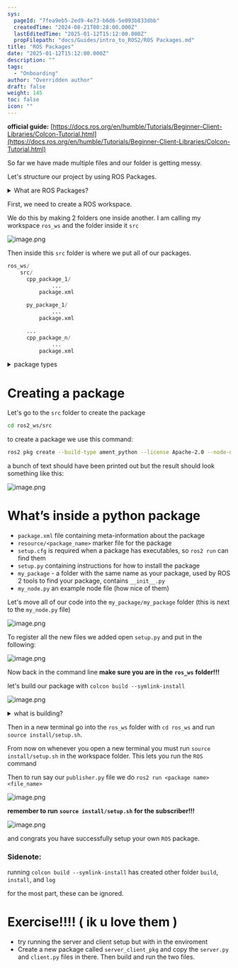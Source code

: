 ```yaml
---
sys:
  pageId: "7fea9eb5-2ed9-4e73-b6d6-5e093b833dbb"
  createdTime: "2024-08-21T00:28:00.000Z"
  lastEditedTime: "2025-01-12T15:12:00.000Z"
  propFilepath: "docs/Guides/intro_to_ROS2/ROS Packages.md"
title: "ROS Packages"
date: "2025-01-12T15:12:00.000Z"
description: ""
tags:
  - "Onboarding"
author: "Overridden author"
draft: false
weight: 145
toc: false
icon: ""
---
```


**official guide:** [https://docs.ros.org/en/humble/Tutorials/Beginner-Client-Libraries/Colcon-Tutorial.html](https://docs.ros.org/en/humble/Tutorials/Beginner-Client-Libraries/Colcon-Tutorial.html)

So far we have made multiple files and our folder is getting messy.

Let's structure our project by using ROS Packages.

<details>

<summary>What are ROS Packages?</summary>

ROS Packages are, as the name implies, packages of code that are highly sharable between ROS developers.

They consist of a folder, `package.xml` file, and source code

```python
      cpp_package_1/
		      ... imagine much code files here ..
          package.xml
```

</details>

First, we need to create a ROS workspace.

We do this by making 2 folders one inside another. I am calling my workspace `ros_ws` and the folder inside it `src`

![image.png](https://prod-files-secure.s3.us-west-2.amazonaws.com/d518164a-d88e-44d1-a4ee-3adb3bd8bce0/70706947-fd18-4537-a67b-e12946812d31/image.png?X-Amz-Algorithm=AWS4-HMAC-SHA256&X-Amz-Content-Sha256=UNSIGNED-PAYLOAD&X-Amz-Credential=ASIAZI2LB466ZLBJ5EIY%2F20250614%2Fus-west-2%2Fs3%2Faws4_request&X-Amz-Date=20250614T200840Z&X-Amz-Expires=3600&X-Amz-Security-Token=IQoJb3JpZ2luX2VjEEwaCXVzLXdlc3QtMiJGMEQCIDXrLG5MI5ZvzwC5rocPYKD2kViFyGybi4o7TUHdYPYBAiBKiFqxMt1a1rKJqC5EMe79p3RiXpp0HNrU4AK269%2Brjyr%2FAwg1EAAaDDYzNzQyMzE4MzgwNSIM7pKqb%2BjYoSfNF6QdKtwDBa%2BwJaVh%2BCdKa1PHwmT9l2rX%2Br2Y9rhY54QrbIvEUGeijPGfxVzelFVjaShKyoj2LtT9QgTOXaIJUABB8k6yma2IUwQcpdaR7g6nOhywqBtORqIGMxsbW3o0Ah18WGjzrV9B%2BfXizGcs%2Bc54nyv3IXycwcBJmzCzg5344RhfsRJN8lzPzQTu0V24Pb2eGMwDY30LWsgBbQyJaZzFVoaHqR4sYC1AZjdvvPOLIKC84Vqh6mfrt64wEkzs%2Fi2hlWfne2mBRMfRDnBkQphjNP%2B%2Bc%2BnGgEQLVjbIFPcl0lrSwX13KT79Lc6sMHAJk8pPNcpWcyB4J7Z9kJ2GoQhTA86h0CiUxnpGj87e2WKRisgUn85jJYxd3XSysVd6YyNyqHRNjW%2BN%2FWeyek%2BVB88XEwekYQQvavr90xx0SjFkcqufVNYBWpPwJ0FcPC9pEa3yVWrW%2BI8CGFhCQSayRH8OZX%2FPia6ZCjwoewEw3%2FvUhBTpg1Dt8GEo0FhALSxYl9lptFFuX4zbFF60d3RcE7EH4hxZXViWlLj662lJLLGldp2BUrIQV4COwACzffEX781NEpxGfq9RLf2utyIHUEXZQlZvDS6Rj1L71BehC%2FKdu%2BeGpVTgYndG%2B5BczLgdhD0wgKW3wgY6pgGArAPr%2F%2BX15VFx%2FgI4jECDUHLWNp%2BCR%2BXppuhf61pY4HnNDS6E1lPtJ83s5aOu65GlWX2La1bzKqayx3QpZ%2FRn%2FvPFcI%2BDbQEmNOF16BzXBltPYsa1Xkol7oB%2F2MW5ChJjFe5EtXnnCwFoYmAHSeUkCwZ6kpl6TObTFXaOv0j%2Fm9Ej8vNoRAll5xn3LMf40wApGUnz2e0101OlM0ZeIBNpBO8XUDcr&X-Amz-Signature=470d3c77dbdc2c2e05577c28676791cb8559a2cda751f15f5a77029249ee4c5d&X-Amz-SignedHeaders=host&x-amz-checksum-mode=ENABLED&x-id=GetObject)

Then inside this `src` folder is where we put all of our packages.

```python
ros_ws/
    src/
      cpp_package_1/
		      ...
          package.xml

      py_package_1/
		      ...
          package.xml

      ...
      cpp_package_n/
		      ...
          package.xml

```

<details>

<summary>package types</summary>

packages can be either `C++` or python.

the intern file structure is different for each but for this guide we will stick to creating python packages

</details>

# Creating a package

Let's go to the `src` folder to create the package

```bash
cd ros2_ws/src
```

to create a package we use this command:

```bash
ros2 pkg create --build-type ament_python --license Apache-2.0 --node-name my_node my_package
```

a bunch of text should have been printed out but the result should look something like this:

![image.png](https://prod-files-secure.s3.us-west-2.amazonaws.com/d518164a-d88e-44d1-a4ee-3adb3bd8bce0/e6cf1e3f-8512-4a3e-b131-079f800bf3e8/image.png?X-Amz-Algorithm=AWS4-HMAC-SHA256&X-Amz-Content-Sha256=UNSIGNED-PAYLOAD&X-Amz-Credential=ASIAZI2LB466ZLBJ5EIY%2F20250614%2Fus-west-2%2Fs3%2Faws4_request&X-Amz-Date=20250614T200840Z&X-Amz-Expires=3600&X-Amz-Security-Token=IQoJb3JpZ2luX2VjEEwaCXVzLXdlc3QtMiJGMEQCIDXrLG5MI5ZvzwC5rocPYKD2kViFyGybi4o7TUHdYPYBAiBKiFqxMt1a1rKJqC5EMe79p3RiXpp0HNrU4AK269%2Brjyr%2FAwg1EAAaDDYzNzQyMzE4MzgwNSIM7pKqb%2BjYoSfNF6QdKtwDBa%2BwJaVh%2BCdKa1PHwmT9l2rX%2Br2Y9rhY54QrbIvEUGeijPGfxVzelFVjaShKyoj2LtT9QgTOXaIJUABB8k6yma2IUwQcpdaR7g6nOhywqBtORqIGMxsbW3o0Ah18WGjzrV9B%2BfXizGcs%2Bc54nyv3IXycwcBJmzCzg5344RhfsRJN8lzPzQTu0V24Pb2eGMwDY30LWsgBbQyJaZzFVoaHqR4sYC1AZjdvvPOLIKC84Vqh6mfrt64wEkzs%2Fi2hlWfne2mBRMfRDnBkQphjNP%2B%2Bc%2BnGgEQLVjbIFPcl0lrSwX13KT79Lc6sMHAJk8pPNcpWcyB4J7Z9kJ2GoQhTA86h0CiUxnpGj87e2WKRisgUn85jJYxd3XSysVd6YyNyqHRNjW%2BN%2FWeyek%2BVB88XEwekYQQvavr90xx0SjFkcqufVNYBWpPwJ0FcPC9pEa3yVWrW%2BI8CGFhCQSayRH8OZX%2FPia6ZCjwoewEw3%2FvUhBTpg1Dt8GEo0FhALSxYl9lptFFuX4zbFF60d3RcE7EH4hxZXViWlLj662lJLLGldp2BUrIQV4COwACzffEX781NEpxGfq9RLf2utyIHUEXZQlZvDS6Rj1L71BehC%2FKdu%2BeGpVTgYndG%2B5BczLgdhD0wgKW3wgY6pgGArAPr%2F%2BX15VFx%2FgI4jECDUHLWNp%2BCR%2BXppuhf61pY4HnNDS6E1lPtJ83s5aOu65GlWX2La1bzKqayx3QpZ%2FRn%2FvPFcI%2BDbQEmNOF16BzXBltPYsa1Xkol7oB%2F2MW5ChJjFe5EtXnnCwFoYmAHSeUkCwZ6kpl6TObTFXaOv0j%2Fm9Ej8vNoRAll5xn3LMf40wApGUnz2e0101OlM0ZeIBNpBO8XUDcr&X-Amz-Signature=18422bdb50491e7cdeda1e06b3b37e2a7dbc340bd008aaff0ac24c7bdc295f06&X-Amz-SignedHeaders=host&x-amz-checksum-mode=ENABLED&x-id=GetObject)

# What’s inside a python package

- `package.xml` file containing meta-information about the package
- `resource/<package_name>` marker file for the package
- `setup.cfg` is required when a package has executables, so `ros2 run` can find them
- `setup.py` containing instructions for how to install the package
- `my_package` - a folder with the same name as your package, used by ROS 2 tools to find your package, contains `__init__.py`
- `my_node.py` an example node file (how nice of them)

Let's move all of our code into the `my_package/my_package` folder (this is next to the `my_node.py` file)

![image.png](https://prod-files-secure.s3.us-west-2.amazonaws.com/d518164a-d88e-44d1-a4ee-3adb3bd8bce0/9ce58f11-0da9-4d3e-b86d-506a9685d378/image.png?X-Amz-Algorithm=AWS4-HMAC-SHA256&X-Amz-Content-Sha256=UNSIGNED-PAYLOAD&X-Amz-Credential=ASIAZI2LB466ZLBJ5EIY%2F20250614%2Fus-west-2%2Fs3%2Faws4_request&X-Amz-Date=20250614T200840Z&X-Amz-Expires=3600&X-Amz-Security-Token=IQoJb3JpZ2luX2VjEEwaCXVzLXdlc3QtMiJGMEQCIDXrLG5MI5ZvzwC5rocPYKD2kViFyGybi4o7TUHdYPYBAiBKiFqxMt1a1rKJqC5EMe79p3RiXpp0HNrU4AK269%2Brjyr%2FAwg1EAAaDDYzNzQyMzE4MzgwNSIM7pKqb%2BjYoSfNF6QdKtwDBa%2BwJaVh%2BCdKa1PHwmT9l2rX%2Br2Y9rhY54QrbIvEUGeijPGfxVzelFVjaShKyoj2LtT9QgTOXaIJUABB8k6yma2IUwQcpdaR7g6nOhywqBtORqIGMxsbW3o0Ah18WGjzrV9B%2BfXizGcs%2Bc54nyv3IXycwcBJmzCzg5344RhfsRJN8lzPzQTu0V24Pb2eGMwDY30LWsgBbQyJaZzFVoaHqR4sYC1AZjdvvPOLIKC84Vqh6mfrt64wEkzs%2Fi2hlWfne2mBRMfRDnBkQphjNP%2B%2Bc%2BnGgEQLVjbIFPcl0lrSwX13KT79Lc6sMHAJk8pPNcpWcyB4J7Z9kJ2GoQhTA86h0CiUxnpGj87e2WKRisgUn85jJYxd3XSysVd6YyNyqHRNjW%2BN%2FWeyek%2BVB88XEwekYQQvavr90xx0SjFkcqufVNYBWpPwJ0FcPC9pEa3yVWrW%2BI8CGFhCQSayRH8OZX%2FPia6ZCjwoewEw3%2FvUhBTpg1Dt8GEo0FhALSxYl9lptFFuX4zbFF60d3RcE7EH4hxZXViWlLj662lJLLGldp2BUrIQV4COwACzffEX781NEpxGfq9RLf2utyIHUEXZQlZvDS6Rj1L71BehC%2FKdu%2BeGpVTgYndG%2B5BczLgdhD0wgKW3wgY6pgGArAPr%2F%2BX15VFx%2FgI4jECDUHLWNp%2BCR%2BXppuhf61pY4HnNDS6E1lPtJ83s5aOu65GlWX2La1bzKqayx3QpZ%2FRn%2FvPFcI%2BDbQEmNOF16BzXBltPYsa1Xkol7oB%2F2MW5ChJjFe5EtXnnCwFoYmAHSeUkCwZ6kpl6TObTFXaOv0j%2Fm9Ej8vNoRAll5xn3LMf40wApGUnz2e0101OlM0ZeIBNpBO8XUDcr&X-Amz-Signature=2bd89199a885d262072c7defd3c0860549018cd5803dc60915a682eb22283d7e&X-Amz-SignedHeaders=host&x-amz-checksum-mode=ENABLED&x-id=GetObject)

To register all the new files we added open `setup.py` and put in the following:

![image.png](https://prod-files-secure.s3.us-west-2.amazonaws.com/d518164a-d88e-44d1-a4ee-3adb3bd8bce0/1cd7c262-4cae-4496-9d75-c178537d24a2/image.png?X-Amz-Algorithm=AWS4-HMAC-SHA256&X-Amz-Content-Sha256=UNSIGNED-PAYLOAD&X-Amz-Credential=ASIAZI2LB466ZLBJ5EIY%2F20250614%2Fus-west-2%2Fs3%2Faws4_request&X-Amz-Date=20250614T200840Z&X-Amz-Expires=3600&X-Amz-Security-Token=IQoJb3JpZ2luX2VjEEwaCXVzLXdlc3QtMiJGMEQCIDXrLG5MI5ZvzwC5rocPYKD2kViFyGybi4o7TUHdYPYBAiBKiFqxMt1a1rKJqC5EMe79p3RiXpp0HNrU4AK269%2Brjyr%2FAwg1EAAaDDYzNzQyMzE4MzgwNSIM7pKqb%2BjYoSfNF6QdKtwDBa%2BwJaVh%2BCdKa1PHwmT9l2rX%2Br2Y9rhY54QrbIvEUGeijPGfxVzelFVjaShKyoj2LtT9QgTOXaIJUABB8k6yma2IUwQcpdaR7g6nOhywqBtORqIGMxsbW3o0Ah18WGjzrV9B%2BfXizGcs%2Bc54nyv3IXycwcBJmzCzg5344RhfsRJN8lzPzQTu0V24Pb2eGMwDY30LWsgBbQyJaZzFVoaHqR4sYC1AZjdvvPOLIKC84Vqh6mfrt64wEkzs%2Fi2hlWfne2mBRMfRDnBkQphjNP%2B%2Bc%2BnGgEQLVjbIFPcl0lrSwX13KT79Lc6sMHAJk8pPNcpWcyB4J7Z9kJ2GoQhTA86h0CiUxnpGj87e2WKRisgUn85jJYxd3XSysVd6YyNyqHRNjW%2BN%2FWeyek%2BVB88XEwekYQQvavr90xx0SjFkcqufVNYBWpPwJ0FcPC9pEa3yVWrW%2BI8CGFhCQSayRH8OZX%2FPia6ZCjwoewEw3%2FvUhBTpg1Dt8GEo0FhALSxYl9lptFFuX4zbFF60d3RcE7EH4hxZXViWlLj662lJLLGldp2BUrIQV4COwACzffEX781NEpxGfq9RLf2utyIHUEXZQlZvDS6Rj1L71BehC%2FKdu%2BeGpVTgYndG%2B5BczLgdhD0wgKW3wgY6pgGArAPr%2F%2BX15VFx%2FgI4jECDUHLWNp%2BCR%2BXppuhf61pY4HnNDS6E1lPtJ83s5aOu65GlWX2La1bzKqayx3QpZ%2FRn%2FvPFcI%2BDbQEmNOF16BzXBltPYsa1Xkol7oB%2F2MW5ChJjFe5EtXnnCwFoYmAHSeUkCwZ6kpl6TObTFXaOv0j%2Fm9Ej8vNoRAll5xn3LMf40wApGUnz2e0101OlM0ZeIBNpBO8XUDcr&X-Amz-Signature=85a628457ebea157facf8aa46ad77dfeb437737922934d3d2a655266901ad0bf&X-Amz-SignedHeaders=host&x-amz-checksum-mode=ENABLED&x-id=GetObject)

Now back in the command line **make sure you are in the** **`ros_ws`** **folder!!!**

let's build our package with `colcon build --symlink-install`

![image.png](https://prod-files-secure.s3.us-west-2.amazonaws.com/d518164a-d88e-44d1-a4ee-3adb3bd8bce0/2f2a0d27-b173-48fd-b189-5f5c0ce65619/image.png?X-Amz-Algorithm=AWS4-HMAC-SHA256&X-Amz-Content-Sha256=UNSIGNED-PAYLOAD&X-Amz-Credential=ASIAZI2LB466ZLBJ5EIY%2F20250614%2Fus-west-2%2Fs3%2Faws4_request&X-Amz-Date=20250614T200840Z&X-Amz-Expires=3600&X-Amz-Security-Token=IQoJb3JpZ2luX2VjEEwaCXVzLXdlc3QtMiJGMEQCIDXrLG5MI5ZvzwC5rocPYKD2kViFyGybi4o7TUHdYPYBAiBKiFqxMt1a1rKJqC5EMe79p3RiXpp0HNrU4AK269%2Brjyr%2FAwg1EAAaDDYzNzQyMzE4MzgwNSIM7pKqb%2BjYoSfNF6QdKtwDBa%2BwJaVh%2BCdKa1PHwmT9l2rX%2Br2Y9rhY54QrbIvEUGeijPGfxVzelFVjaShKyoj2LtT9QgTOXaIJUABB8k6yma2IUwQcpdaR7g6nOhywqBtORqIGMxsbW3o0Ah18WGjzrV9B%2BfXizGcs%2Bc54nyv3IXycwcBJmzCzg5344RhfsRJN8lzPzQTu0V24Pb2eGMwDY30LWsgBbQyJaZzFVoaHqR4sYC1AZjdvvPOLIKC84Vqh6mfrt64wEkzs%2Fi2hlWfne2mBRMfRDnBkQphjNP%2B%2Bc%2BnGgEQLVjbIFPcl0lrSwX13KT79Lc6sMHAJk8pPNcpWcyB4J7Z9kJ2GoQhTA86h0CiUxnpGj87e2WKRisgUn85jJYxd3XSysVd6YyNyqHRNjW%2BN%2FWeyek%2BVB88XEwekYQQvavr90xx0SjFkcqufVNYBWpPwJ0FcPC9pEa3yVWrW%2BI8CGFhCQSayRH8OZX%2FPia6ZCjwoewEw3%2FvUhBTpg1Dt8GEo0FhALSxYl9lptFFuX4zbFF60d3RcE7EH4hxZXViWlLj662lJLLGldp2BUrIQV4COwACzffEX781NEpxGfq9RLf2utyIHUEXZQlZvDS6Rj1L71BehC%2FKdu%2BeGpVTgYndG%2B5BczLgdhD0wgKW3wgY6pgGArAPr%2F%2BX15VFx%2FgI4jECDUHLWNp%2BCR%2BXppuhf61pY4HnNDS6E1lPtJ83s5aOu65GlWX2La1bzKqayx3QpZ%2FRn%2FvPFcI%2BDbQEmNOF16BzXBltPYsa1Xkol7oB%2F2MW5ChJjFe5EtXnnCwFoYmAHSeUkCwZ6kpl6TObTFXaOv0j%2Fm9Ej8vNoRAll5xn3LMf40wApGUnz2e0101OlM0ZeIBNpBO8XUDcr&X-Amz-Signature=496d00420e7cc85bf99323dc515e9579e3a5bcbe47046aefe6b097d6dce01573&X-Amz-SignedHeaders=host&x-amz-checksum-mode=ENABLED&x-id=GetObject)

<details>

<summary>what is building?</summary>

if you are a CS major at Rose-Hulman you will learn the answer to this in CSSE132

but TLDR; is it combines all the code files into one program that can be run easily 

</details>

Then in a new terminal go into the `ros_ws` folder with `cd ros_ws` and run `source install/setup.sh`. 

From now on whenever you open a new terminal you must run `source install/setup.sh` in the workspace folder. This lets you run the `ROS` command

Then to run say our `publisher.py` file we do `ros2 run <package name> <file_name>`

![image.png](https://prod-files-secure.s3.us-west-2.amazonaws.com/d518164a-d88e-44d1-a4ee-3adb3bd8bce0/4f4b1219-3a44-4632-aa0a-ce3471699f59/image.png?X-Amz-Algorithm=AWS4-HMAC-SHA256&X-Amz-Content-Sha256=UNSIGNED-PAYLOAD&X-Amz-Credential=ASIAZI2LB466ZLBJ5EIY%2F20250614%2Fus-west-2%2Fs3%2Faws4_request&X-Amz-Date=20250614T200840Z&X-Amz-Expires=3600&X-Amz-Security-Token=IQoJb3JpZ2luX2VjEEwaCXVzLXdlc3QtMiJGMEQCIDXrLG5MI5ZvzwC5rocPYKD2kViFyGybi4o7TUHdYPYBAiBKiFqxMt1a1rKJqC5EMe79p3RiXpp0HNrU4AK269%2Brjyr%2FAwg1EAAaDDYzNzQyMzE4MzgwNSIM7pKqb%2BjYoSfNF6QdKtwDBa%2BwJaVh%2BCdKa1PHwmT9l2rX%2Br2Y9rhY54QrbIvEUGeijPGfxVzelFVjaShKyoj2LtT9QgTOXaIJUABB8k6yma2IUwQcpdaR7g6nOhywqBtORqIGMxsbW3o0Ah18WGjzrV9B%2BfXizGcs%2Bc54nyv3IXycwcBJmzCzg5344RhfsRJN8lzPzQTu0V24Pb2eGMwDY30LWsgBbQyJaZzFVoaHqR4sYC1AZjdvvPOLIKC84Vqh6mfrt64wEkzs%2Fi2hlWfne2mBRMfRDnBkQphjNP%2B%2Bc%2BnGgEQLVjbIFPcl0lrSwX13KT79Lc6sMHAJk8pPNcpWcyB4J7Z9kJ2GoQhTA86h0CiUxnpGj87e2WKRisgUn85jJYxd3XSysVd6YyNyqHRNjW%2BN%2FWeyek%2BVB88XEwekYQQvavr90xx0SjFkcqufVNYBWpPwJ0FcPC9pEa3yVWrW%2BI8CGFhCQSayRH8OZX%2FPia6ZCjwoewEw3%2FvUhBTpg1Dt8GEo0FhALSxYl9lptFFuX4zbFF60d3RcE7EH4hxZXViWlLj662lJLLGldp2BUrIQV4COwACzffEX781NEpxGfq9RLf2utyIHUEXZQlZvDS6Rj1L71BehC%2FKdu%2BeGpVTgYndG%2B5BczLgdhD0wgKW3wgY6pgGArAPr%2F%2BX15VFx%2FgI4jECDUHLWNp%2BCR%2BXppuhf61pY4HnNDS6E1lPtJ83s5aOu65GlWX2La1bzKqayx3QpZ%2FRn%2FvPFcI%2BDbQEmNOF16BzXBltPYsa1Xkol7oB%2F2MW5ChJjFe5EtXnnCwFoYmAHSeUkCwZ6kpl6TObTFXaOv0j%2Fm9Ej8vNoRAll5xn3LMf40wApGUnz2e0101OlM0ZeIBNpBO8XUDcr&X-Amz-Signature=6b012533ebf0a071a4384b9dc68715a8550412de9d29b0d0c41cb83bd9fa7154&X-Amz-SignedHeaders=host&x-amz-checksum-mode=ENABLED&x-id=GetObject)

**remember to run** **`source install/setup.sh`** **for the subscriber!!!**

![image.png](https://prod-files-secure.s3.us-west-2.amazonaws.com/d518164a-d88e-44d1-a4ee-3adb3bd8bce0/02121119-dad4-49ec-8356-c956108b4243/image.png?X-Amz-Algorithm=AWS4-HMAC-SHA256&X-Amz-Content-Sha256=UNSIGNED-PAYLOAD&X-Amz-Credential=ASIAZI2LB466ZLBJ5EIY%2F20250614%2Fus-west-2%2Fs3%2Faws4_request&X-Amz-Date=20250614T200840Z&X-Amz-Expires=3600&X-Amz-Security-Token=IQoJb3JpZ2luX2VjEEwaCXVzLXdlc3QtMiJGMEQCIDXrLG5MI5ZvzwC5rocPYKD2kViFyGybi4o7TUHdYPYBAiBKiFqxMt1a1rKJqC5EMe79p3RiXpp0HNrU4AK269%2Brjyr%2FAwg1EAAaDDYzNzQyMzE4MzgwNSIM7pKqb%2BjYoSfNF6QdKtwDBa%2BwJaVh%2BCdKa1PHwmT9l2rX%2Br2Y9rhY54QrbIvEUGeijPGfxVzelFVjaShKyoj2LtT9QgTOXaIJUABB8k6yma2IUwQcpdaR7g6nOhywqBtORqIGMxsbW3o0Ah18WGjzrV9B%2BfXizGcs%2Bc54nyv3IXycwcBJmzCzg5344RhfsRJN8lzPzQTu0V24Pb2eGMwDY30LWsgBbQyJaZzFVoaHqR4sYC1AZjdvvPOLIKC84Vqh6mfrt64wEkzs%2Fi2hlWfne2mBRMfRDnBkQphjNP%2B%2Bc%2BnGgEQLVjbIFPcl0lrSwX13KT79Lc6sMHAJk8pPNcpWcyB4J7Z9kJ2GoQhTA86h0CiUxnpGj87e2WKRisgUn85jJYxd3XSysVd6YyNyqHRNjW%2BN%2FWeyek%2BVB88XEwekYQQvavr90xx0SjFkcqufVNYBWpPwJ0FcPC9pEa3yVWrW%2BI8CGFhCQSayRH8OZX%2FPia6ZCjwoewEw3%2FvUhBTpg1Dt8GEo0FhALSxYl9lptFFuX4zbFF60d3RcE7EH4hxZXViWlLj662lJLLGldp2BUrIQV4COwACzffEX781NEpxGfq9RLf2utyIHUEXZQlZvDS6Rj1L71BehC%2FKdu%2BeGpVTgYndG%2B5BczLgdhD0wgKW3wgY6pgGArAPr%2F%2BX15VFx%2FgI4jECDUHLWNp%2BCR%2BXppuhf61pY4HnNDS6E1lPtJ83s5aOu65GlWX2La1bzKqayx3QpZ%2FRn%2FvPFcI%2BDbQEmNOF16BzXBltPYsa1Xkol7oB%2F2MW5ChJjFe5EtXnnCwFoYmAHSeUkCwZ6kpl6TObTFXaOv0j%2Fm9Ej8vNoRAll5xn3LMf40wApGUnz2e0101OlM0ZeIBNpBO8XUDcr&X-Amz-Signature=235631a1e36e3e5be7140d422d62cb3363858c25011900efccd1f18ab4e1b209&X-Amz-SignedHeaders=host&x-amz-checksum-mode=ENABLED&x-id=GetObject)

and congrats you have successfully setup your own `ROS` package.

### Sidenote:

running `colcon build --symlink-install` has created other folder `build`, `install`, and `log`

for the most part, these can be ignored.

# Exercise!!!! ( ik u love them )

- try running the server and client setup but with in the enviroment
- Create a new package called `server_client_pkg` and copy the `server.py` and `client.py` files in there. Then build and run the two files.
